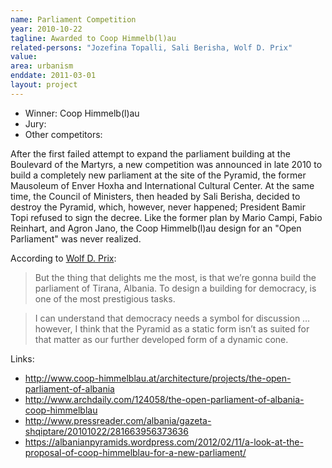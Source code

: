 ```yaml
---
name: Parliament Competition
year: 2010-10-22
tagline: Awarded to Coop Himmelb(l)au
related-persons: "Jozefina Topalli, Sali Berisha, Wolf D. Prix"
value:
area: urbanism
enddate: 2011-03-01
layout: project
---
```

* Winner: Coop Himmelb(l)au
* Jury:
* Other competitors:

After the first failed attempt to expand the parliament building at the Boulevard of the Martyrs, a new competition was announced in late 2010 to build a completely new parliament at the site of the Pyramid, the former Mausoleum of Enver Hoxha and International Cultural Center. At the same time, the Council of Ministers, then headed by Sali Berisha, decided to destroy the Pyramid, which, however, never happened; President Bamir Topi refused to sign the decree. Like the former plan by Mario Campi, Fabio Reinhart, and Agron Jano, the Coop Himmelb(l)au design for an "Open Parliament" was never realized.

According to [Wolf D. Prix](http://derstandard.at/1304554312065/Letztendlich-sind-die-Studenten-auch-selber-schuld):
>But the thing that delights me the most, is that we’re gonna build the parliament of Tirana, Albania. To design a building for democracy, is one of the most prestigious tasks.

>I can understand that democracy needs a symbol for discussion … however, I think that the Pyramid as a static form isn’t as suited for that matter as our further developed form of a dynamic cone.

Links:
* <http://www.coop-himmelblau.at/architecture/projects/the-open-parliament-of-albania>
* <http://www.archdaily.com/124058/the-open-parliament-of-albania-coop-himmelblau>
* <http://www.pressreader.com/albania/gazeta-shqiptare/20101022/281663956373636>
* <https://albanianpyramids.wordpress.com/2012/02/11/a-look-at-the-proposal-of-coop-himmelblau-for-a-new-parliament/>
